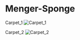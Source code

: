 # Menger-Sponge

Carpet_1
![Carpet_1](https://github.com/user-attachments/assets/7c118d54-6090-42ee-bee9-92e997f0e7c2)

Carpet_2
![Carpet_2](https://github.com/user-attachments/assets/b8195f2a-c599-4591-8acf-bdd7633c54b0)
